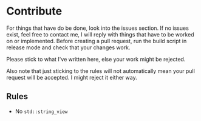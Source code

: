 # Contribute
For things that have do be done, look into the issues section. If no issues exist, feel free to contact me, I will reply with things that have to be worked on or implemented. Before creating a pull request, run the build script in release mode and check that your changes work.

Please stick to what I've written here, else your work might be rejected.

Also note that just sticking to the rules will not automatically mean your pull request
will be accepted. I might reject it either way.

## Rules
- No `std::string_view`
